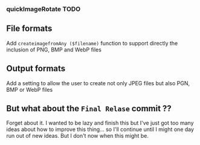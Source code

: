 ### quickImageRotate TODO

## File formats
Add `createimagefromAny ($filename)` function to support directly the inclusion of PNG, BMP and WebP files

## Output formats
Add a setting to allow the user to create not only JPEG files but also PGN, BMP or WebP files

## But what about the `Final Relase` commit ??
Forget about it. I wanted to be lazy and finish this but I've just got too many ideas about how to improve this thing... so I'll continue
until I might one day run out of new ideas. But I don't now when this might be.
